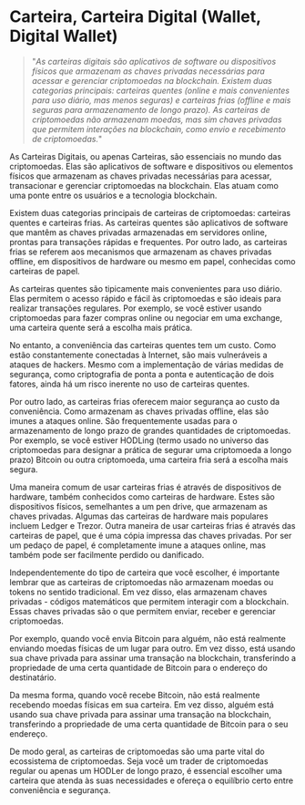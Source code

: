 # Carteira, Carteira Digital (Wallet, Digital Wallet)

>"*As carteiras digitais são aplicativos de software ou dispositivos físicos que armazenam as chaves privadas necessárias para acessar e gerenciar criptomoedas na blockchain. Existem duas categorias principais: carteiras quentes (online e mais convenientes para uso diário, mas menos seguras) e carteiras frias (offline e mais seguras para armazenamento de longo prazo). As carteiras de criptomoedas não armazenam moedas, mas sim chaves privadas que permitem interações na blockchain, como envio e recebimento de criptomoedas.*"

As Carteiras Digitais, ou apenas Carteiras, são essenciais no mundo das criptomoedas. Elas são aplicativos de software e dispositivos ou elementos físicos que armazenam as chaves privadas necessárias para acessar, transacionar e gerenciar criptomoedas na blockchain. Elas atuam como uma ponte entre os usuários e a tecnologia blockchain.

Existem duas categorias principais de carteiras de criptomoedas: carteiras quentes e carteiras frias. As carteiras quentes são aplicativos de software que mantêm as chaves privadas armazenadas em servidores online, prontas para transações rápidas e frequentes. Por outro lado, as carteiras frias se referem aos mecanismos que armazenam as chaves privadas offline, em dispositivos de hardware ou mesmo em papel, conhecidas como carteiras de papel.

As carteiras quentes são tipicamente mais convenientes para uso diário. Elas permitem o acesso rápido e fácil às criptomoedas e são ideais para realizar transações regulares. Por exemplo, se você estiver usando criptomoedas para fazer compras online ou negociar em uma exchange, uma carteira quente será a escolha mais prática.

No entanto, a conveniência das carteiras quentes tem um custo. Como estão constantemente conectadas à Internet, são mais vulneráveis a ataques de hackers. Mesmo com a implementação de várias medidas de segurança, como criptografia de ponta a ponta e autenticação de dois fatores, ainda há um risco inerente no uso de carteiras quentes.

Por outro lado, as carteiras frias oferecem maior segurança ao custo da conveniência. Como armazenam as chaves privadas offline, elas são imunes a ataques online. São frequentemente usadas para o armazenamento de longo prazo de grandes quantidades de criptomoedas. Por exemplo, se você estiver HODLing (termo usado no universo das criptomoedas para designar a prática de segurar uma criptomoeda a longo prazo) Bitcoin ou outra criptomoeda, uma carteira fria será a escolha mais segura.

Uma maneira comum de usar carteiras frias é através de dispositivos de hardware, também conhecidos como carteiras de hardware. Estes são dispositivos físicos, semelhantes a um pen drive, que armazenam as chaves privadas. Algumas das carteiras de hardware mais populares incluem Ledger e Trezor. Outra maneira de usar carteiras frias é através das carteiras de papel, que é uma cópia impressa das chaves privadas. Por ser um pedaço de papel, é completamente imune a ataques online, mas também pode ser facilmente perdido ou danificado.

Independentemente do tipo de carteira que você escolher, é importante lembrar que as carteiras de criptomoedas não armazenam moedas ou tokens no sentido tradicional. Em vez disso, elas armazenam chaves privadas - códigos matemáticos que permitem interagir com a blockchain. Essas chaves privadas são o que permitem enviar, receber e gerenciar criptomoedas.

Por exemplo, quando você envia Bitcoin para alguém, não está realmente enviando moedas físicas de um lugar para outro. Em vez disso, está usando sua chave privada para assinar uma transação na blockchain, transferindo a propriedade de uma certa quantidade de Bitcoin para o endereço do destinatário.

Da mesma forma, quando você recebe Bitcoin, não está realmente recebendo moedas físicas em sua carteira. Em vez disso, alguém está usando sua chave privada para assinar uma transação na blockchain, transferindo a propriedade de uma certa quantidade de Bitcoin para o seu endereço.

De modo geral, as carteiras de criptomoedas são uma parte vital do ecossistema de criptomoedas. Seja você um trader de criptomoedas regular ou apenas um HODLer de longo prazo, é essencial escolher uma carteira que atenda às suas necessidades e ofereça o equilíbrio certo entre conveniência e segurança.
